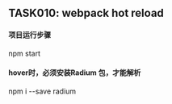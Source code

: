 ## TASK010: webpack hot reload


#### 项目运行步骤

 npm start
#### hover时，必须安装Radium 包，才能解析

npm i --save radium
